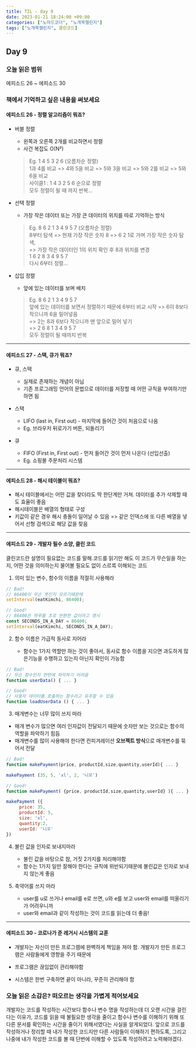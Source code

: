 ```yaml
---
title: TIL - day 9
date: 2023-01-21 18:24:00 +09:00
categories: ["노마드코더", "노개북챌린지"]
tags: ["노개북챌린지", 클린코드]
---
```


## Day 9

### 오늘 읽은 범위

에피소드 26 ~ 에피소드 30

### 책에서 기억하고 싶은 내용을 써보세요

#### 에피소드 26 - 정렬 알고리즘이 뭐죠?

- 버블 정렬

  - 왼쪽과 오른쪽 2개를 비교하면서 정렬
  - 사건 복잡도 O(N²)

  > Eg. 1 4 5 3 2 6 (오름차순 정렬)  
  > 1과 4를 비교 => 4와 5을 비교 => 5와 3을 비교 => 5와 2를 비교 => 5와 6을 비교  
  > 사이클1 : 1 4 3 2 5 6 순으로 정렬  
  > 모두 정렬이 될 때 까지 반복...

- 선택 정렬

  - 가장 작은 데이터 또는 가장 큰 데이터의 위치를 따로 기억하는 방식

  > Eg. 8 6 2 1 3 4 9 5 7 (오름차순 정렬)  
  > 8부터 탐색 => 현재 가장 작은 숫자 8 => 6 2 1로 가며 가장 작은 숫자 탐색,  
  > => 가장 작은 데이터인 1의 위치 확인 후 8과 위치를 변경  
  > 1 6 2 8 3 4 9 5 7  
  > 다시 6부터 정렬...

- 삽입 정렬

  - 앞에 있는 데이터를 보며 배치

  > Eg. 8 6 2 1 3 4 9 5 7  
  > 앞에 있는 데이터를 보면서 정렬하기 때문에 6부터 비교 시작 => 6이 8보다 작으니까 6을 밀어넣음  
  > => 2는 8과 6보다 작으니까 맨 앞으로 밀어 넣기  
  > => 2 6 8 1 3 4 9 5 7  
  > 모두 정렬이 될 때까지 반복

---

#### 에피소드 27 - 스택, 큐가 뭐죠?

- 큐, 스택

  - 실제로 존재하는 개념이 아님
  - 기존 프로그래밍 언어의 문법으로 데이터를 저장할 때 어떤 규칙을 부여하기만 하면 됨

- 스택

  - LIFO (last in, First out) - 마지막에 들어간 것이 처음으로 나옴
  - Eg. 브라우저 뒤로가기 버튼, 되돌리기

- 큐

  - FIFO (First in, First out) - 먼저 들어간 것이 먼저 나온다 (선입선출)
  - Eg. 쇼핑몰 주문처리 시스템

---

#### 에피소드 28 - 해시 테이블이 뭐죠?

- 해시 테이블에서는 어떤 값을 찾더라도 딱 한단계만 거쳐. 데이터를 추가 삭제할 때도 효율이 좋음
- 해시테이블은 배열의 형태로 구성
- 키값이 같은 경우 해시 충돌이 일어날 수 있음 => 같은 인덱스에 또 다른 배열을 넣어서 선형 검색으로 해당 값을 찾음

---

#### 에피소드 29 - 개발자 필수 소양, 클린 코드

클린코드란 설명이 필요없는 코드를 말해.코드를 읽기만 해도 이 코드가 무슨일을 하는지, 어떤 것을 의미하는지 물어볼 필요도 없이 스르륵 이해되는 코드

1. 의미 있는 변수, 함수의 이름을 적절히 사용해라

```js
// Bad!
// 86400이 무슨 뜻인지 모르기때문에
setInterval(eatKimchi, 86400);

// Good!
// 86400은 하루를 초로 반환한 값이라고 명시
const SECONDS_IN_A_DAY = 86400;
setInterval(eatKimchi, SECONDS_IN_A_DAY);
```

2. 함수 이름은 가급적 동사로 지어라

   - 함수는 1가지 역할만 하는 것이 좋아서, 동사로 함수 이름을 지으면 과도하게 많은기능을 수행하고 있는지 아닌지 확인이 가능함

```js
// Bad!
// 무슨 함수인지 한번에 파악하기 어려움
function userData() { ... }

// Good!
// 사용자 데이터를 호출하는 함수라고 유추할 수 있음
function loadUserData () { ... }
```

3. 매개변수는 너무 많이 쓰지 마라

- 매개 변수가 많으면 여러 인자값이 전달되기 때문에 숫자만 보는 것으로는 함수의 역할을 파악하기 힘듬
- 매개변수를 많이 사용해야 한다면 컨피겨레이션 **오브젝트 방식**으로 매개변수를 묶어서 전달

```js
// Bad!
function makePayment(price, productId,size,quantity,userId){ ... }

makePayment (35, 5, 'xl', 2, '니꼬')

// Good!
function makePayment( {price, productId,size,quantity,userId} ){ ... }

makePayment ({
     price: 35,
     productId: 5,
     size: 'xl',
     quantity:2,
     userId: '니꼬'
})
```

4. 불린 값을 인자로 보내지마라

   - 불린 값을 바탕으로 참, 거짓 2가지를 처리해야함
   - 함수는 1가지 일만 잘해야 한다는 규칙에 위반되기때문에 불린값은 인자로 보내지 않는게 좋음

5. 축약어를 쓰지 마라

   - user를 u로 쓰거나 email를 e로 쓰면, u와 e를 보고 user와 email를 떠올리기가 어려우니까
   - user와 email과 같이 작성하는 것이 코드를 읽는데 더 좋음!

---

#### 에피소드 30 - 코로나가 준 레거시 시스템의 교훈

- 개발자는 자신이 만든 프로그램에 완벽하게 책임을 져야 함. 개발자가 만든 프로그램은 사람들에게 영향을 주기 때문에

- 프로그램은 끊임없이 관리해야함

- 시스템은 한번 구축하면 끝이 아니라, 꾸준히 관리해야 함

### 오늘 읽은 소감은? 떠오르는 생각을 가볍게 적어보세요

개발자는 코드를 작성하는 시간보다 함수나 변수 명을 작성하는데 더 오랜 시간을 걸린다는 이유가, 코드를 읽을 때 불필요한 생각을 줄이고 함수나 변수를 이해하기 위해 또 다른 문서를 확인하는 시간을 줄이기 위해서였다는 사실을 알게되었다. 앞으로 코드를 작성하거나 정리할 때 내가 작성한 코드지만 다른 사람들이 이해하기 편하도록, 그리고 나중에 내가 작성한 코드를 볼 때 단번에 이해할 수 있도록 작성하려고 노력해야겠다.
